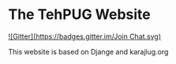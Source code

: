 The TehPUG Website
==============
[![Gitter](https://badges.gitter.im/Join Chat.svg)](https://gitter.im/tehpug/TehPUG?utm_source=badge&utm_medium=badge&utm_campaign=pr-badge&utm_content=badge)

This website is based on Djange and karajlug.org
